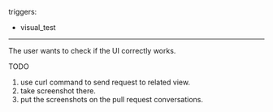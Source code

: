 triggers:
- visual_test
---

The user wants to check if the UI correctly works.

TODO
1. use curl command to send request to related view.
2. take screenshot there.
3. put the screenshots on the pull request conversations.
